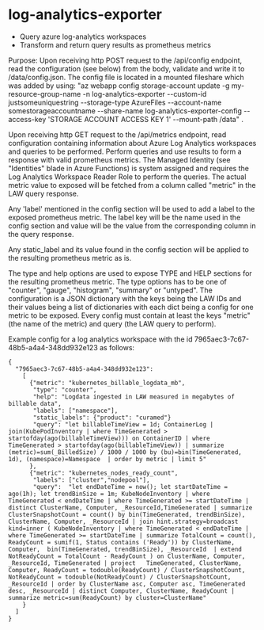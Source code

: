 # log-analytics-exporter
- Query azure log-analytics workspaces
- Transform and return query results as prometheus metrics

Purpose: Upon receiving http POST request to the /api/config endpoint, read the configuration (see below) from the body, validate and write it to /data/config.json. The config file is located in a mounted fileshare which was added by using: "az webapp config storage-account update -g my-resource-group-name -n log-analytics-exporter  --custom-id justsomeuniquestring --storage-type AzureFiles  --account-name somestorageaccountname  --share-name log-analytics-exporter-config --access-key 'STORAGE ACCOUNT ACCESS KEY 1' --mount-path /data" .

Upon receiving http GET request to the /api/metrics endpoint, read configuration containing information about Azure Log Analytics workspaces and queries to be performed. 
Perform queries and use results to form a response with valid prometheus metrics. The Managed Identity (see "Identities" blade in Azure Functions) is system assigned and requires the Log Analytics Workspace Reader Role to perform the queries. The actual metric value to exposed will be fetched from a column called "metric" in the LAW query response.

Any 'label' mentioned in the config section will be used to add a label to the exposed prometheus metric. The label key will be the name used in the config section and 
value will be the value from the corresponding column in the query response. 

Any static_label and its value found in the config section will be applied to the resulting prometheus metric as is. 

The type and help options are used to expose TYPE and HELP sections for the resulting prometheus metric. The type options has to be one of "counter", "gauge", "histogram", "summary" or "untyped". The configuration is a JSON dictionary with the keys being the LAW IDs and their values being a list of dictionaries with each dict being a config for one metric to be exposed. Every config must contain at least the keys "metric" (the name of the metric) and query (the LAW query to perform).

Example config for a log analytics workspace with the id 7965aec3-7c67-48b5-a4a4-348dd932e123 as follows:
```
{
  "7965aec3-7c67-48b5-a4a4-348dd932e123":
    [
      {"metric": "kubernetes_billable_logdata_mb",
       "type": "counter",
       "help": "Logdata ingested in LAW measured in megabytes of billable data",
       "labels": ["namespace"],
       "static_labels": {"product": "curamed"}
       "query": "let billableTimeView = 1d; ContainerLog | join(KubePodInventory | where TimeGenerated > startofday(ago(billableTimeView))) on ContainerID | where TimeGenerated > startofday(ago(billableTimeView)) | summarize (metric)=sum(_BilledSize) / 1000 / 1000 by (bu)=bin(TimeGenerated, 1d), (namespace)=Namespace  | order by metric | limit 5"
      },
      {"metric": "kubernetes_nodes_ready_count",
       "labels": ["cluster","nodepool"],
       "query":  "let endDateTime = now(); let startDateTime = ago(1h); let trendBinSize = 1m; KubeNodeInventory | where TimeGenerated < endDateTime | where TimeGenerated >= startDateTime | distinct ClusterName, Computer, _ResourceId,TimeGenerated | summarize ClusterSnapshotCount = count() by bin(TimeGenerated, trendBinSize), ClusterName, Computer, _ResourceId | join hint.strategy=broadcast kind=inner ( KubeNodeInventory | where TimeGenerated < endDateTime | where TimeGenerated >= startDateTime | summarize TotalCount = count(), ReadyCount = sumif(1, Status contains ('Ready')) by ClusterName, Computer,  bin(TimeGenerated, trendBinSize), _ResourceId  | extend NotReadyCount = TotalCount - ReadyCount ) on ClusterName, Computer, _ResourceId, TimeGenerated | project   TimeGenerated, ClusterName, Computer, ReadyCount = todouble(ReadyCount) / ClusterSnapshotCount,  NotReadyCount = todouble(NotReadyCount) / ClusterSnapshotCount, _ResourceId | order by ClusterName asc, Computer asc, TimeGenerated desc, _ResourceId | distinct Computer, ClusterName, ReadyCount | summarize metric=sum(ReadyCount) by cluster=ClusterName"
    }
  ]
}
```

